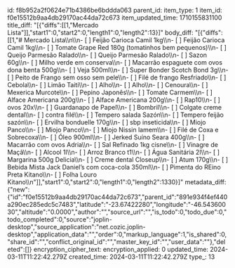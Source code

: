 id: f8b952a2f0624e71b4386be6bddda063
parent_id: 
item_type: 1
item_id: f0e15512b9aa4db29170ac44da72c673
item_updated_time: 1710155831100
title_diff: "[{\"diffs\":[[1,\"Mercado Lista\"]],\"start1\":0,\"start2\":0,\"length1\":0,\"length2\":13}]"
body_diff: "[{\"diffs\":[[1,\"# Mercado Lista\\\n\\\n- [ ]  Feijão Carioca Camil 1kg\\\n- [ ]  Feijão Carioca Camil 1kg\\\n- [ ]  Tomate Grape Red 180g (tomatinhos bem pequenos)\\\n- [ ]  Queijo Parmesão Ralado\\\n- [ ]  Queijo Parmesão Ralado\\\n- [ ]  Sazon 60g\\\n- [ ]  Milho verde em conserva\\\n- [ ]  Macarrão espaguete com ovos dona benta 500g\\\n- [ ]  Veja 500ml\\\n- [ ]  Super Bonder Scotch Bond 3g\\\n- [ ]  Peito de Frango sem osso sem pele\\\n- [ ]  Filé de frango Resfriado\\\n- [ ]  Cebola\\\n- [ ]  Limão Taiti\\\n- [ ]  Alho\\\n- [ ]  Alho\\\n- [ ]  Cenoura\\\n- [ ]  Mexerica Murcote\\\n- [ ]  Pepino Japonês\\\n- [ ]  Tomate Carmem\\\n- [ ]  Alface Americana 200g\\\n- [ ]  Alface Americana 200g\\\n- [ ]  Rap10\\\n- [ ]  ovos 20x\\\n- [ ]  Guardanapo de Papel\\\n- [ ]  Bombril\\\n- [ ]  Colgate creme dental\\\n- [ ]  contra filé\\\n- [ ]  Tempero salada Sazón\\\n- [ ]  Tempero feijão sazón\\\n- [ ]  Ervilha bonduelle 170g\\\n- [ ]  sbp inseticida\\\n- [ ]  Miojo Panco\\\n- [ ]  Miojo Panco\\\n- [ ]  Miojo Nissin lamem\\\n- [ ]  Filé de Coxa e Sobrecoxa\\\n- [ ]  Óleo 900ml\\\n- [ ]  Jerked Suíno Seara 400g\\\n- [ ]  Macarrão com ovos Adria\\\n- [ ]  Sal Refinado 1kg cisne\\\n- [ ]  Vinagre de Maçã\\\n- [ ]  Alcool 1l\\\n- [ ]  Arroz Branco t1\\\n- [ ]  Água Sanitária 2l\\\n- [ ]  Margarina 500g Delicia\\\n- [ ]  Creme dental Closeup\\\n- [ ]  Atum 170g\\\n- [ ]  Bebida Mista Jack Daniel’s com coca-cola 350ml\\\n- [ ]  Pimenta do REino Preta Kitano\\\n- [ ]  Folha Louro Kitano\\\n\"]],\"start1\":0,\"start2\":0,\"length1\":0,\"length2\":1330}]"
metadata_diff: {"new":{"id":"f0e15512b9aa4db29170ac44da72c673","parent_id":"891e934f4ef440a290ec285edc5c7483","latitude":"-23.67422280","longitude":"-46.54360030","altitude":"0.0000","author":"","source_url":"","is_todo":0,"todo_due":0,"todo_completed":0,"source":"joplin-desktop","source_application":"net.cozic.joplin-desktop","application_data":"","order":0,"markup_language":1,"is_shared":0,"share_id":"","conflict_original_id":"","master_key_id":"","user_data":""},"deleted":[]}
encryption_cipher_text: 
encryption_applied: 0
updated_time: 2024-03-11T11:22:42.279Z
created_time: 2024-03-11T11:22:42.279Z
type_: 13